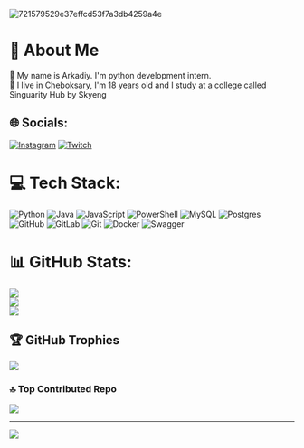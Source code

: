 ![721579529e37effcd53f7a3db4259a4e](https://github.com/user-attachments/assets/c28fc54f-6587-4587-a38d-11c03847e092)
# 💫 About Me
🔭 My name is Arkadiy. I'm python development intern.<br>👯 I live in Cheboksary, I'm 18 years old and I study at a college called Singuarity Hub by Skyeng<br>


## 🌐 Socials:
[![Instagram](https://img.shields.io/badge/Instagram-%23E4405F.svg?logo=Instagram&logoColor=white)](https://instagram.com/pivipeoffline) [![Twitch](https://img.shields.io/badge/Twitch-%239146FF.svg?logo=Twitch&logoColor=white)](https://twitch.tv/j1nnx) 

# 💻 Tech Stack:
![Python](https://img.shields.io/badge/python-3670A0?style=for-the-badge&logo=python&logoColor=ffdd54) ![Java](https://img.shields.io/badge/java-%23ED8B00.svg?style=for-the-badge&logo=openjdk&logoColor=white) ![JavaScript](https://img.shields.io/badge/javascript-%23323330.svg?style=for-the-badge&logo=javascript&logoColor=%23F7DF1E) ![PowerShell](https://img.shields.io/badge/PowerShell-%235391FE.svg?style=for-the-badge&logo=powershell&logoColor=white) ![MySQL](https://img.shields.io/badge/mysql-4479A1.svg?style=for-the-badge&logo=mysql&logoColor=white) ![Postgres](https://img.shields.io/badge/postgres-%23316192.svg?style=for-the-badge&logo=postgresql&logoColor=white) ![GitHub](https://img.shields.io/badge/github-%23121011.svg?style=for-the-badge&logo=github&logoColor=white) ![GitLab](https://img.shields.io/badge/gitlab-%23181717.svg?style=for-the-badge&logo=gitlab&logoColor=white) ![Git](https://img.shields.io/badge/git-%23F05033.svg?style=for-the-badge&logo=git&logoColor=white) ![Docker](https://img.shields.io/badge/docker-%230db7ed.svg?style=for-the-badge&logo=docker&logoColor=white) ![Swagger](https://img.shields.io/badge/-Swagger-%23Clojure?style=for-the-badge&logo=swagger&logoColor=white)
# 📊 GitHub Stats:
![](https://github-readme-stats.vercel.app/api?username=j1nnx&theme=radical&hide_border=false&include_all_commits=true&count_private=false)<br/>
![](https://github-readme-streak-stats.herokuapp.com/?user=j1nnx&theme=radical&hide_border=false)<br/>
![](https://github-readme-stats.vercel.app/api/top-langs/?username=j1nnx&theme=radical&hide_border=false&include_all_commits=true&count_private=false&layout=compact)

## 🏆 GitHub Trophies
![](https://github-profile-trophy.vercel.app/?username=j1nnx&theme=radical&no-frame=false&no-bg=true&margin-w=4)

### 🔝 Top Contributed Repo
![](https://github-contributor-stats.vercel.app/api?username=j1nnx&limit=5&theme=dark&combine_all_yearly_contributions=true)

---
[![](https://visitcount.itsvg.in/api?id=j1nnx&icon=0&color=0)](https://visitcount.itsvg.in)

<!-- Proudly created with GPRM ( https://gprm.itsvg.in ) -->
